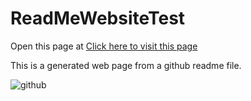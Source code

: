 # ReadMeWebsiteTest

Open this page at [Click here to visit this page](https://robertobooysen.github.io/ReadMeWebsiteTest/)


This is a generated web page from a github readme file.


![github](https://github.com/RobertoBooysen/ReadMeWebsiteTest/assets/101563323/bc86747e-94d3-46e5-b35b-c509cf39e01a)
